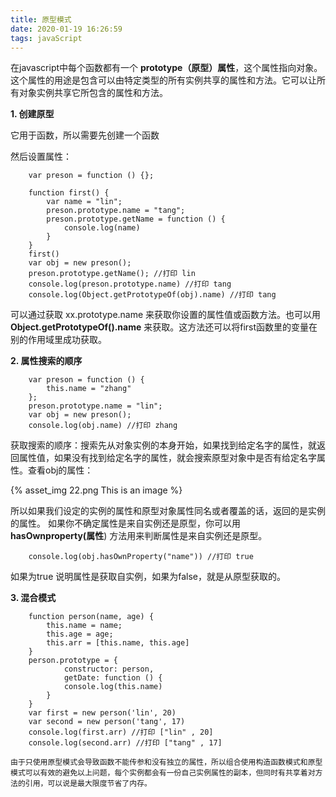 ```yaml
---
title: 原型模式
date: 2020-01-19 16:26:59
tags: javaScript
---
```

在javascript中每个函数都有一个 **prototype（原型）属性**，这个属性指向对象。这个属性的用途是包含可以由特定类型的所有实例共享的属性和方法。它可以让所有对象实例共享它所包含的属性和方法。
<!--more-->
 **1. 创建原型**

   它用于函数，所以需要先创建一个函数

   然后设置属性：

		var preson = function () {};

		function first() {
			var name = "lin";
			preson.prototype.name = "tang";
			preson.prototype.getName = function () {
				console.log(name)
			}
		}
		first()
		var obj = new preson();
		preson.prototype.getName(); //打印 lin
		console.log(preson.prototype.name) //打印 tang
		console.log(Object.getPrototypeOf(obj).name) //打印 tang

   可以通过获取 xx.prototype.name 来获取你设置的属性值或函数方法。也可以用 **Object.getPrototypeOf().name**    来获取。这方法还可以将first函数里的变量在别的作用域里成功获取。

**2. 属性搜索的顺序**
	
	
		var preson = function () {
			this.name = "zhang"
		};
		preson.prototype.name = "lin";
		var obj = new preson();
		console.log(obj.name) //打印 zhang
	
获取搜索的顺序：搜索先从对象实例的本身开始，如果找到给定名字的属性，就返回属性值，如果没有找到给定名字的属性，就会搜索原型对象中是否有给定名字属性。查看obj的属性：

{% asset_img 22.png This is an image %}
	
所以如果我们设定的实例的属性和原型对象属性同名或者覆盖的话，返回的是实例的属性。
如果你不确定属性是来自实例还是原型，你可以用 **hasOwnproperty(属性**) 方法用来判断属性是来自实例还是原型。
	
		console.log(obj.hasOwnProperty("name")) //打印 true
		
如果为true 说明属性是获取自实例，如果为false，就是从原型获取的。

  **3. **混合模式****


		function person(name, age) {
			this.name = name;
			this.age = age;
			this.arr = [this.name, this.age]
		}
		person.prototype = {
				constructor: person,
				getDate: function () {
				console.log(this.name)
			}
		}
		var first = new person('lin', 20)
		var second = new person('tang', 17)
		console.log(first.arr) //打印 ["lin" , 20]
		console.log(second.arr) //打印 ["tang" , 17]
	
	由于只使用原型模式会导致函数不能传参和没有独立的属性，所以组合使用构造函数模式和原型模式可以有效的避免以上问题，每个实例都会有一份自己实例属性的副本，但同时有共享着对方法的引用，可以说是最大限度节省了内存。